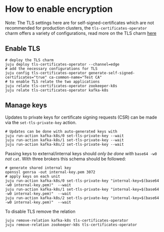 # How to enable encryption

Note: The TLS settings here are for self-signed-certificates which are not recommended for production clusters, the `tls-certificates-operator` charm offers a variety of configurations, read more on the TLS charm [here](https://charmhub.io/tls-certificates-operator)

## Enable TLS

```shell
# deploy the TLS charm
juju deploy tls-certificates-operator --channel=edge
# add the necessary configurations for TLS
juju config tls-certificates-operator generate-self-signed-certificates="true" ca-common-name="Test CA"
# to enable TLS relate the two applications
juju relate tls-certificates-operator zookeeper-k8s
juju relate tls-certificates-operator kafka-k8s
```

## Manage keys

Updates to private keys for certificate signing requests (CSR) can be made via the `set-tls-private-key` action.
```shell
# Updates can be done with auto-generated keys with
juju run-action kafka-k8s/0 set-tls-private-key --wait
juju run-action kafka-k8s/1 set-tls-private-key --wait
juju run-action kafka-k8s/2 set-tls-private-key --wait
```

Passing keys to external/internal keys should *only be done with* `base64 -w0` *not* `cat`. With three brokers this schema should be followed:
```shell
# generate shared internal key
openssl genrsa -out internal-key.pem 3072
# apply keys on each unit
juju run-action kafka-k8s/0 set-tls-private-key "internal-key=$(base64 -w0 internal-key.pem)"  --wait
juju run-action kafka-k8s/1 set-tls-private-key "internal-key=$(base64 -w0 internal-key.pem)"  --wait
juju run-action kafka-k8s/2 set-tls-private-key "internal-key=$(base64 -w0 internal-key.pem)"  --wait
```

To disable TLS remove the relation
```shell
juju remove-relation kafka-k8s tls-certificates-operator
juju remove-relation zookeeper-k8s tls-certificates-operator
```